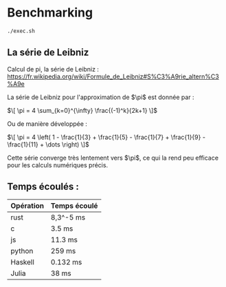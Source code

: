 # Benchmarking

```bash
./exec.sh
```


## La série de Leibniz

Calcul de pi, la série de Leibniz : https://fr.wikipedia.org/wiki/Formule_de_Leibniz#S%C3%A9rie_altern%C3%A9e

La série de Leibniz pour l'approximation de $\\pi\$ est donnée par :

$\[
\pi = 4 \sum_{k=0}^{\infty} \frac{(-1)^k}{2k+1}
\]$

Ou de manière développée :

$\[
\pi = 4 \left( 1 - \frac{1}{3} + \frac{1}{5} - \frac{1}{7} + \frac{1}{9} - \frac{1}{11} + \dots \right)
\]$

Cette série converge très lentement vers $\\pi\$, ce qui la rend peu efficace pour les calculs numériques précis.

## Temps écoulés :

| **Opération** | **Temps écoulé** |
|    ---        |      ---         |
| rust          | 8,3^-5 ms        |
| c             | 3.5 ms           |
| js            | 11.3 ms          |
| python        | 259 ms           |
| Haskell       | 0.132 ms         |
| Julia         | 38 ms            |
